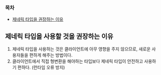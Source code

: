 ### 목차
- [제네릭 타입을 권장하는 이유](#제네릭-타입을-사용할-것을-권장하는-이유)


## 제네릭 타입을 사용할 것을 권장하는 이유
1. 제네릭 타입을 사용하는 것은 클라이언트에 아무 영향을 주지 않으므로, 새로운 사용자들을 편하게 해주는 방법이다.
2. 클라이언트에서 직접 형변환을 해야하는 타입보다 제네릭 타입이 안전하고 사용하기 편하다. (런타임 오류 방지)
